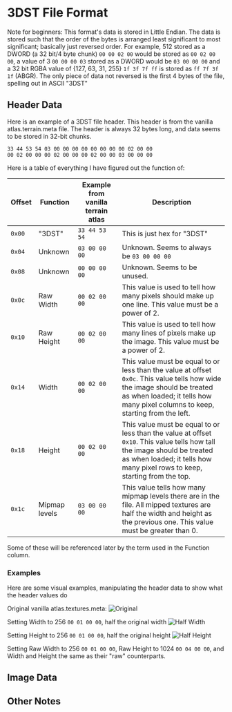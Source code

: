 # 3DST File Format

Note for beginners: This format's data is stored in Little Endian. The data is stored such that the order of 
the bytes is arranged least significant to most significant; basically just reversed order. For example, 
512 stored as a DWORD (a 32 bit/4 byte chunk) `00 00 02 00` would be stored as `00 02 00 00`, a value of 3 
`00 00 00 03` stored as a DWORD would be `03 00 00 00` and a 32 bit RGBA value of {127, 63, 31, 255} `1f 3f 7f ff` 
is stored as `ff 7f 3f 1f` (ABGR). The only piece of data not reversed is the first 4 bytes of the file, spelling out in ASCII "3DST"

## Header Data

Here is an example of a 3DST file header. This header is from the vanilla atlas.terrain.meta file. The header is always 32 bytes long, and data seems to be stored in 32-bit chunks.

    33 44 53 54 03 00 00 00 00 00 00 00 00 02 00 00
    00 02 00 00 00 02 00 00 00 02 00 00 03 00 00 00

Here is a table of everything I have figured out the function of:

| Offset | Function | Example from vanilla terrain atlas | Description |
| ------ | -------- | --------- | ----------- |
| `0x00` | "3DST" | `33 44 53 54` | This is just hex for "3DST" |
| `0x04` | Unknown | `03 00 00 00` | Unknown. Seems to always be `03 00 00 00` |
| `0x08` | Unknown | `00 00 00 00` | Unknown. Seems to be unused. |
| `0x0c` | Raw Width | `00 02 00 00` | This value is used to tell how many pixels should make up one line. This value must be a power of 2. |
| `0x10` | Raw Height | `00 02 00 00` | This value is used to tell how many lines of pixels make up the image. This value must be a power of 2. |
| `0x14` | Width | `00 02 00 00` | This value must be equal to or less than the value at offset `0x0c`. This value tells how wide the image should be treated as when loaded; it tells how many pixel columns to keep, starting from the left.
| `0x18` | Height | `00 02 00 00` | This value must be equal to or less than the value at offset `0x10`. This value tells how tall the image should be treated as when loaded; it tells how many pixel rows to keep, starting from the top.
| `0x1c` | Mipmap levels | `03 00 00 00` | This value tells how many mipmap levels there are in the file. All mipped textures are half the width and height as the previous one. This value must be greater than 0.

Some of these will be referenced later by the term used in the Function column.

### Examples
Here are some visual examples, manipulating the header data to show what the header values do

Original vanilla atlas.textures.meta:
![Original](https://github.com/user-attachments/assets/c4833b7f-6bb8-4813-b1b3-d4d8ca92a48c)

Setting Width to 256 `00 01 00 00`, half the original width 
![Half Width](https://github.com/user-attachments/assets/684245e2-3e4f-469f-ae83-e21f25cbf5c8)

Setting Height to 256 `00 01 00 00`, half the original height 
![Half Height](https://github.com/user-attachments/assets/8b767316-f2e4-4190-bf9d-b4454c97c726)

Setting Raw Width to 256 `00 01 00 00`, Raw Height to 1024 `00 04 00 00`, and Width and Height the same as their "raw" counterparts.


## Image Data



## Other Notes

